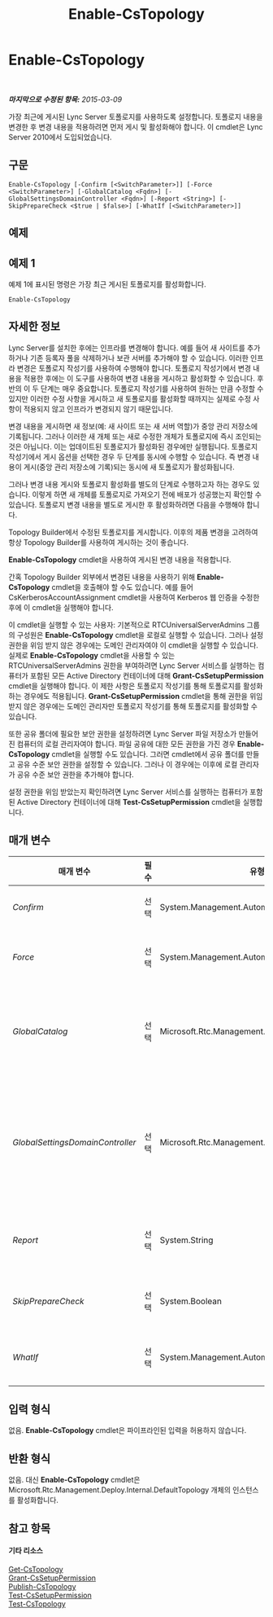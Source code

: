 ﻿---
title: Enable-CsTopology
TOCTitle: Enable-CsTopology
ms:assetid: 5aedffa0-9ca1-4aec-b4ad-c3e409c0ffb2
ms:mtpsurl: https://technet.microsoft.com/ko-kr/library/Gg398398(v=OCS.15)
ms:contentKeyID: 49303742
ms.date: 08/24/2015
mtps_version: v=OCS.15
ms.translationtype: HT
---

# Enable-CsTopology

 

_**마지막으로 수정된 항목:** 2015-03-09_

가장 최근에 게시된 Lync Server 토폴로지를 사용하도록 설정합니다. 토폴로지 내용을 변경한 후 변경 내용을 적용하려면 먼저 게시 및 활성화해야 합니다. 이 cmdlet은 Lync Server 2010에서 도입되었습니다.

## 구문

    Enable-CsTopology [-Confirm [<SwitchParameter>]] [-Force <SwitchParameter>] [-GlobalCatalog <Fqdn>] [-GlobalSettingsDomainController <Fqdn>] [-Report <String>] [-SkipPrepareCheck <$true | $false>] [-WhatIf [<SwitchParameter>]]

## 예제

## 예제 1

예제 1에 표시된 명령은 가장 최근 게시된 토폴로지를 활성화합니다.

    Enable-CsTopology

## 자세한 정보

Lync Server를 설치한 후에는 인프라를 변경해야 합니다. 예를 들어 새 사이트를 추가하거나 기존 등록자 풀을 삭제하거나 보관 서버를 추가해야 할 수 있습니다. 이러한 인프라 변경은 토폴로지 작성기를 사용하여 수행해야 합니다. 토폴로지 작성기에서 변경 내용을 적용한 후에는 이 도구를 사용하여 변경 내용을 게시하고 활성화할 수 있습니다. 후반의 이 두 단계는 매우 중요합니다. 토폴로지 작성기를 사용하여 원하는 만큼 수정할 수 있지만 이러한 수정 사항을 게시하고 새 토폴로지를 활성화할 때까지는 실제로 수정 사항이 적용되지 않고 인프라가 변경되지 않기 때문입니다.

변경 내용을 게시하면 새 정보(예: 새 사이트 또는 새 서버 역할)가 중앙 관리 저장소에 기록됩니다. 그러나 이러한 새 개체 또는 새로 수정한 개체가 토폴로지에 즉시 조인되는 것은 아닙니다. 이는 업데이트된 토폴로지가 활성화된 경우에만 실행됩니다. 토폴로지 작성기에서 게시 옵션을 선택한 경우 두 단계를 동시에 수행할 수 있습니다. 즉 변경 내용이 게시(중앙 관리 저장소에 기록)되는 동시에 새 토폴로지가 활성화됩니다.

그러나 변경 내용 게시와 토폴로지 활성화를 별도의 단계로 수행하고자 하는 경우도 있습니다. 이렇게 하면 새 개체를 토폴로지로 가져오기 전에 배포가 성공했는지 확인할 수 있습니다. 토폴로지 변경 내용을 별도로 게시한 후 활성화하려면 다음을 수행해야 합니다.

Topology Builder에서 수정된 토폴로지를 게시합니다. 이후의 제품 변경을 고려하여 항상 Topology Builder를 사용하여 게시하는 것이 좋습니다.

**Enable-CsTopology** cmdlet을 사용하여 게시된 변경 내용을 적용합니다.

간혹 Topology Builder 외부에서 변경된 내용을 사용하기 위해 **Enable-CsTopology** cmdlet을 호출해야 할 수도 있습니다. 예를 들어 CsKerberosAccountAssignment cmdlet을 사용하여 Kerberos 웹 인증을 수정한 후에 이 cmdlet을 실행해야 합니다.

이 cmdlet을 실행할 수 있는 사용자: 기본적으로 RTCUniversalServerAdmins 그룹의 구성원은 **Enable-CsTopology** cmdlet을 로컬로 실행할 수 있습니다. 그러나 설정 권한을 위임 받지 않은 경우에는 도메인 관리자여야 이 cmdlet을 실행할 수 있습니다. 실제로 **Enable-CsTopology** cmdlet을 사용할 수 있는 RTCUniversalServerAdmins 권한을 부여하려면 Lync Server 서비스를 실행하는 컴퓨터가 포함된 모든 Active Directory 컨테이너에 대해 **Grant-CsSetupPermission** cmdlet을 실행해야 합니다. 이 제한 사항은 토폴로지 작성기를 통해 토폴로지를 활성화하는 경우에도 적용됩니다. **Grant-CsSetupPermission** cmdlet을 통해 권한을 위임 받지 않은 경우에는 도메인 관리자만 토폴로지 작성기를 통해 토폴로지를 활성화할 수 있습니다.

또한 공유 폴더에 필요한 보안 권한을 설정하려면 Lync Server 파일 저장소가 만들어진 컴퓨터의 로컬 관리자여야 합니다. 파일 공유에 대한 모든 권한을 가진 경우 **Enable-CsTopology** cmdlet을 실행할 수도 있습니다. 그러면 cmdlet에서 공유 폴더를 만들고 공유 수준 보안 권한을 설정할 수 있습니다. 그러나 이 경우에는 이후에 로컬 관리자가 공유 수준 보안 권한을 추가해야 합니다.

설정 권한을 위임 받았는지 확인하려면 Lync Server 서비스를 실행하는 컴퓨터가 포함된 Active Directory 컨테이너에 대해 **Test-CsSetupPermission** cmdlet을 실행합니다.

## 매개 변수


<table>
<colgroup>
<col style="width: 25%" />
<col style="width: 25%" />
<col style="width: 25%" />
<col style="width: 25%" />
</colgroup>
<thead>
<tr class="header">
<th>매개 변수</th>
<th>필수</th>
<th>유형</th>
<th>설명</th>
</tr>
</thead>
<tbody>
<tr class="odd">
<td><p><em>Confirm</em></p></td>
<td><p>선택</p></td>
<td><p>System.Management.Automation.SwitchParameter</p></td>
<td><p>명령을 실행하기 전에 확인 메시지를 표시합니다.</p></td>
</tr>
<tr class="even">
<td><p><em>Force</em></p></td>
<td><p>선택</p></td>
<td><p>System.Management.Automation.SwitchParameter</p></td>
<td><p>명령을 실행할 때 발생할 수 있는 심각하지 않은 오류 메시지를 표시하지 않습니다.</p></td>
</tr>
<tr class="odd">
<td><p><em>GlobalCatalog</em></p></td>
<td><p>선택</p></td>
<td><p>Microsoft.Rtc.Management.Deploy.Fqdn</p></td>
<td><p>도메인에 있는 전역 카탈로그 서버의 FQDN(정규화된 도메인 이름)입니다. 사용자 도메인 계정을 가진 컴퓨터에서 <strong>Enable-CsTopology</strong> cmdlet을 실행하는 경우에는 이 매개 변수가 필요하지 않습니다.</p></td>
</tr>
<tr class="even">
<td><p><em>GlobalSettingsDomainController</em></p></td>
<td><p>선택</p></td>
<td><p>Microsoft.Rtc.Management.Deploy.Fqdn</p></td>
<td><p>전역 설정이 저장된 도메인 컨트롤러의 FQDN입니다. 전역 설정이 Active Directory 도메인 서비스의 시스템 컨테이너에 저장된 경우 이 매개 변수는 루트 도메인 컨트롤러를 가리켜야 합니다. 전역 설정이 구성 컨테이너에 저장된 경우 아무 도메인 컨트롤러나 사용할 수 있으며 이 매개 변수는 생략해도 됩니다.</p></td>
</tr>
<tr class="odd">
<td><p><em>Report</em></p></td>
<td><p>선택</p></td>
<td><p>System.String</p></td>
<td><p>cmdlet이 실행될 때 만들어지는 로그 파일의 파일 경로를 지정하는 데 사용됩니다(예: -Report &quot;C:\Logs\Enable_Topology.html&quot;).</p></td>
</tr>
<tr class="even">
<td><p><em>SkipPrepareCheck</em></p></td>
<td><p>선택</p></td>
<td><p>System.Boolean</p></td>
<td><p>True($True)로 설정하면 <strong>Enable-CsTopology</strong> cmdlet에서 초기 준비 확인을 건너뜁니다.</p></td>
</tr>
<tr class="odd">
<td><p><em>WhatIf</em></p></td>
<td><p>선택</p></td>
<td><p>System.Management.Automation.SwitchParameter</p></td>
<td><p>명령을 실제로 실행하지 않고도 명령이 실행될 경우 발생할 수 있는 현상을 설명합니다.</p></td>
</tr>
</tbody>
</table>


## 입력 형식

없음. **Enable-CsTopology** cmdlet은 파이프라인된 입력을 허용하지 않습니다.

## 반환 형식

없음. 대신 **Enable-CsTopology** cmdlet은 Microsoft.Rtc.Management.Deploy.Internal.DefaultTopology 개체의 인스턴스를 활성화합니다.

## 참고 항목

#### 기타 리소스

[Get-CsTopology](get-cstopology.md)  
[Grant-CsSetupPermission](grant-cssetuppermission.md)  
[Publish-CsTopology](publish-cstopology.md)  
[Test-CsSetupPermission](test-cssetuppermission.md)  
[Test-CsTopology](test-cstopology.md)

